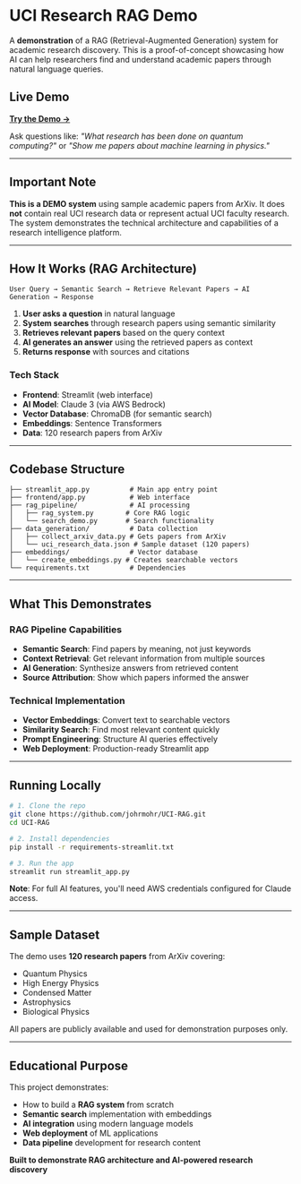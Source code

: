 # UCI Research RAG Demo

A **demonstration** of a RAG (Retrieval-Augmented Generation) system for academic research discovery. This is a proof-of-concept showcasing how AI can help researchers find and understand academic papers through natural language queries.

## Live Demo

**[Try the Demo →](https://uci-research-intelligence.streamlit.app/)**

Ask questions like: *"What research has been done on quantum computing?"* or *"Show me papers about machine learning in physics."*

---

## Important Note

**This is a DEMO system** using sample academic papers from ArXiv. It does **not** contain real UCI research data or represent actual UCI faculty research. The system demonstrates the technical architecture and capabilities of a research intelligence platform.

---

## How It Works (RAG Architecture)

```
User Query → Semantic Search → Retrieve Relevant Papers → AI Generation → Response
```

1. **User asks a question** in natural language
2. **System searches** through research papers using semantic similarity
3. **Retrieves relevant papers** based on the query context
4. **AI generates an answer** using the retrieved papers as context
5. **Returns response** with sources and citations

### Tech Stack
- **Frontend**: Streamlit (web interface)
- **AI Model**: Claude 3 (via AWS Bedrock)
- **Vector Database**: ChromaDB (for semantic search)
- **Embeddings**: Sentence Transformers
- **Data**: 120 research papers from ArXiv

---

## Codebase Structure

```
├── streamlit_app.py          # Main app entry point
├── frontend/app.py           # Web interface
├── rag_pipeline/             # AI processing
│   ├── rag_system.py        # Core RAG logic
│   └── search_demo.py       # Search functionality
├── data_generation/          # Data collection
│   ├── collect_arxiv_data.py # Gets papers from ArXiv
│   └── uci_research_data.json # Sample dataset (120 papers)
├── embeddings/               # Vector database
│   └── create_embeddings.py # Creates searchable vectors
└── requirements.txt          # Dependencies
```

---

## What This Demonstrates

### RAG Pipeline Capabilities
- **Semantic Search**: Find papers by meaning, not just keywords
- **Context Retrieval**: Get relevant information from multiple sources
- **AI Generation**: Synthesize answers from retrieved content
- **Source Attribution**: Show which papers informed the answer

### Technical Implementation
- **Vector Embeddings**: Convert text to searchable vectors
- **Similarity Search**: Find most relevant content quickly
- **Prompt Engineering**: Structure AI queries effectively
- **Web Deployment**: Production-ready Streamlit app

---

## Running Locally

```bash
# 1. Clone the repo
git clone https://github.com/johrmohr/UCI-RAG.git
cd UCI-RAG

# 2. Install dependencies
pip install -r requirements-streamlit.txt

# 3. Run the app
streamlit run streamlit_app.py
```

**Note**: For full AI features, you'll need AWS credentials configured for Claude access.

---

## Sample Dataset

The demo uses **120 research papers** from ArXiv covering:
- Quantum Physics
- High Energy Physics
- Condensed Matter
- Astrophysics
- Biological Physics

All papers are publicly available and used for demonstration purposes only.

---

## Educational Purpose

This project demonstrates:
- How to build a **RAG system** from scratch
- **Semantic search** implementation with embeddings
- **AI integration** using modern language models
- **Web deployment** of ML applications
- **Data pipeline** development for research content

**Built to demonstrate RAG architecture and AI-powered research discovery**
